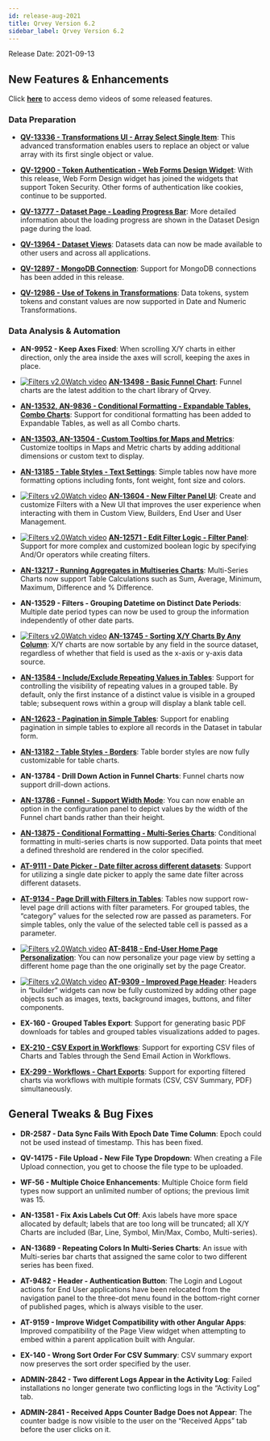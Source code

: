 ```yaml
---
id: release-aug-2021
title: Qrvey Version 6.2
sidebar_label: Qrvey Version 6.2
---
```

<div style={{textAlign: "justify"}}>
Release Date: 2021-09-13


## New Features & Enhancements

Click <a href="/docs/video-training/release/version-6.2" target="_blank"> <strong>here</strong></a> to access demo videos of some released features.

### Data Preparation

* <a href="/docs/ui-docs/datasets/transformations#array-select-single-item" target="_blank"> <strong>QV-13336 - Transformations UI - Array Select Single Item</strong></a>: This advanced transformation enables users to replace an object or value array with its first single object or value.

* <a href="/docs/embedding/widgets/embedding-widgets-security-token" target="_blank"> <strong>QV-12900 - Token Authentication - Web Forms Design Widget</strong></a>: With this release, Web Form Design widget has joined the widgets that support Token Security. Other forms of authentication like cookies, continue to be supported.

* <a href="/docs/ui-docs/datasets/datasets#loading-data" target="_blank"> <strong>QV-13777 - Dataset Page - Loading Progress Bar</strong></a>: More detailed information about the loading progress are shown in the Dataset Design page during the load.

* <a href="/docs/ui-docs/datasets/datasets#enabling-dataset-sharing" target="_blank"><strong>QV-13964 - Dataset Views</strong></a>: Datasets data can now be made available to other users and across all applications.

* <a href="/docs/ui-docs/datasets/databases" target="_blank"> <strong>QV-12897 - MongoDB Connection</strong></a>: Support for MongoDB connections has been added in this release.

* <a href="/docs/ui-docs/datasets/transformations#numeric-transformations" target="_blank"> <strong>QV-12986 - Use of Tokens in Transformations</strong></a>: Data tokens, system tokens and constant values are now supported in Date and Numeric Transformations.


### Data Analysis & Automation

* <strong>AN-9952 - Keep Axes Fixed</strong>: When scrolling X/Y charts in either direction, only the area inside the axes will scroll, keeping the axes in place.

* <a href="/docs/video-training/release/version-6.2#funnel-charts" target="_blank" class="tooltip"><img alt="Filters v2.0" src="https://s3.amazonaws.com/cdn.qrvey.com/documentation_assets/release-notes/video_icon.png#thumbnail-20" class="video-icon-png" /><span class="tooltiptext">Watch video</span></a> <a href="" target_blank></a> <a href="/docs/ui-docs/dataviews/chart-types#funnel-chart" target="_blank"> <strong>AN-13498 - Basic Funnel Chart</strong></a>: Funnel charts are the latest addition to the chart library of Qrvey. 

* <a href="/docs/ui-docs/dataviews/chart-builder#conditional-formatting" target="_blank"><strong>AN-13532, AN-9836 - Conditional Formatting - Expandable Tables, Combo Charts</strong></a>: Support for conditional formatting has been added to Expandable Tables, as well as all Combo charts.

* <a href="/docs/ui-docs/dataviews/chart-builder#tooltips" target="_blank"><strong>AN-13503, AN-13504 - Custom Tooltips for Maps and Metrics</strong></a>: Customize tooltips in Maps and Metric charts by adding additional dimensions or custom text to display.

* <a href="/docs/ui-docs/dataviews/chart-types#text-settings" target="_blank"><strong>AN-13185 - Table Styles - Text Settings</strong></a>: Simple tables now have more formatting options including fonts, font weight, font size and colors.

* <a href="/docs/video-training/release/version-6.2#new-filter-panel-ui" target="_blank" class="tooltip"><img alt="Filters v2.0" src="https://s3.amazonaws.com/cdn.qrvey.com/documentation_assets/release-notes/video_icon.png#thumbnail-20" class="video-icon-png" /><span class="tooltiptext">Watch video</span></a> <a href="" target_blank></a><a href="/docs/ui-docs/filtering-data/introduction-to-filters" target="_blank"><strong>AN-13604 - New Filter Panel UI</strong></a>: Create and customize Filters with a New UI that improves the user experience when interacting with them in Custom View, Builders, End User and User Management.

* <a href="/docs/video-training/release/version-6.2#new-filter-panel-ui" target="_blank" class="tooltip"><img alt="Filters v2.0" src="https://s3.amazonaws.com/cdn.qrvey.com/documentation_assets/release-notes/video_icon.png#thumbnail-20" class="video-icon-png" /><span class="tooltiptext">Watch video</span></a> <a href="" target_blank></a><a href="/docs/ui-docs/filtering-data/introduction-to-filters#filter-logic" target="_blank"><strong>AN-12571 - Edit Filter Logic - Filter Panel</strong></a>: Support for more complex and customized boolean logic by specifying And/Or operators while creating filters.

* <a href="/docs/ui-docs/dataviews/table-calculations" target="_blank"><strong>AN-13217 - Running Aggregates in Multiseries Charts</strong></a>: Multi-Series Charts now support Table Calculations such as Sum, Average, Minimum, Maximum, Difference and % Difference.

* <strong>AN-13529 - Filters - Grouping Datetime on Distinct Date Periods</strong>: Multiple date period types can now be used to group the information independently of other date parts.

* <a href="/docs/video-training/release/version-6.2#sorting-xy-charts-by-any-column" target="_blank" class="tooltip"><img alt="Filters v2.0" src="https://s3.amazonaws.com/cdn.qrvey.com/documentation_assets/release-notes/video_icon.png#thumbnail-20" class="video-icon-png" /><span class="tooltiptext">Watch video</span></a> <a href="" target_blank></a> <a href="/docs/ui-docs/dataviews/chart-builder#sorting-the-data" target="_blank"><strong>AN-13745 - Sorting X/Y Charts By Any Column</strong></a>: X/Y charts are now sortable by any field in the source dataset, regardless of whether that field is used as the x-axis or y-axis data source.

* <a href="/docs/ui-docs/dataviews/chart-types/#text-settings" target="_blank"><strong>AN-13584 - Include/Exclude Repeating Values in Tables</strong></a>: Support for controlling the visibility of repeating values in a grouped table. By default, only the first instance of a distinct value is visible in a grouped table; subsequent rows within a group will display a blank table cell. 

* <a href="/docs/ui-docs/dataviews/chart-types/#allow-pagination-and-max-rows" target="_blank"><strong>AN-12623 - Pagination in Simple Tables</strong></a>: Support for enabling pagination in simple tables to explore all records in the Dataset in tabular form.

* <a href="/docs/ui-docs/dataviews/chart-types#properties-6" target="_blank"><strong>AN-13182 - Table Styles - Borders</strong></a>: Table border styles are now fully customizable for table charts.

* <strong>AN-13784 - Drill Down Action in Funnel Charts</strong>: Funnel charts now support drill-down actions.

* <a href="/docs/ui-docs/dataviews/chart-types#properties-3" target="_blank"><strong>AN-13786 - Funnel - Support Width Mode</strong></a>: You can now enable an option in the configuration panel to depict values by the width of the Funnel chart bands rather than their height.

* <a href="/docs/ui-docs/dataviews/chart-builder#conditional-formatting" target="_blank"><strong>AN-13875 - Conditional Formatting - Multi-Series Charts</strong></a>: Conditional formatting in multi-series charts is now supported. Data points that meet a defined threshold are rendered in the color specified.

* <a href="/docs/ui-docs/filtering-data/working-with-filters#date-picker" target="_blank"><strong>AT-9111 - Date Picker - Date filter across different datasets</strong></a>: Support for utilizing a single date picker to apply the same date filter across different datasets. 
 
* <a href="/docs/ui-docs/builders/pages_actions#page-drill" target="_blank"><strong>AT-9134 - Page Drill with Filters in Tables</strong></a>: Tables now support row-level page drill actions with filter parameters. For grouped tables, the “category” values for the selected row are passed as parameters. For simple tables, only the value of the selected table cell is passed as a parameter.

* <a href="/docs/video-training/release/version-6.2#end-user-homepage-personalization" target="_blank" class="tooltip"><img alt="Filters v2.0" src="https://s3.amazonaws.com/cdn.qrvey.com/documentation_assets/release-notes/video_icon.png#thumbnail-20" class="video-icon-png" /><span class="tooltiptext">Watch video</span></a> <a href="" target_blank></a> <a href="/docs/ui-docs/eup-dashboards" target="_blank"><strong>AT-8418 - End-User Home Page Personalization</strong></a>: You can now personalize your page view by setting a different home page than the one originally set by the page Creator.

* <a href="/docs/video-training/release/version-6.2#builders---header-creator" target="_blank" class="tooltip"><img alt="Filters v2.0" src="https://s3.amazonaws.com/cdn.qrvey.com/documentation_assets/release-notes/video_icon.png#thumbnail-20" class="video-icon-png" /><span class="tooltiptext">Watch video</span></a> <a href="/docs/ui-docs/builders/pages#page-header" target="_blank"><strong>AT-9309 - Improved Page Header</strong></a>: Headers in “builder” widgets can now be fully customized by adding other page objects such as images, texts, background images, buttons, and filter components.

* <strong>EX-160 - Grouped Tables Export</strong>: Support for generating basic PDF downloads for tables and grouped tables visualizations added to pages.

* <a href="/docs/ui-docs/automation/send-actions#send-an-email" target="_blank"><strong>EX-210 - CSV Export in Workflows</strong></a>: Support for exporting CSV files of Charts and Tables through the Send Email Action in Workflows.

* <a href="/docs/ui-docs/automation/send-actions#export-chart" target="_blank"><strong>EX-299 - Workflows - Chart Exports</strong></a>: Support for exporting filtered charts via workflows with multiple formats (CSV, CSV Summary, PDF) simultaneously.


## General Tweaks & Bug Fixes

* <strong>DR-2587 - Data Sync Fails With Epoch Date Time Column</strong>: Epoch could not be used instead of timestamp. This has been fixed.

* <strong>QV-14175 - File Upload - New File Type Dropdown</strong>: When creating a File Upload connection, you get to choose the file type to be uploaded.

* <strong>WF-56 - Multiple Choice Enhancements</strong>: Multiple Choice form field types now support an unlimited number of options; the previous limit was 15.

* <strong>AN-13581 - Fix Axis Labels Cut Off</strong>: Axis labels have more space allocated by default; labels that are too long will be truncated; all X/Y Charts are included (Bar, Line, Symbol, Min/Max, Combo, Multi-series).

* <strong>AN-13689 - Repeating Colors In Multi-Series Charts</strong>: An issue with Multi-series bar charts that assigned the same color to two different series has been fixed.

* <strong>AT-9482 - Header - Authentication Button</strong>: The Login and Logout actions for End User applications have been relocated from the navigation panel to the three-dot menu found in the bottom-right corner of published pages, which is always visible to the user.

* <strong>AT-9159 - Improve Widget Compatibility with other Angular Apps</strong>: Improved compatibility of the Page View widget when attempting to embed within a parent application built with Angular.

* <strong>EX-140 - Wrong Sort Order For CSV Summary</strong>: CSV summary export now preserves the sort order specified by the user.

* <strong>ADMIN-2842 - Two different Logs Appear in the Activity Log</strong>: Failed installations no longer generate two conflicting logs in the “Activity Log” tab.

* <strong>ADMIN-2841 - Received Apps Counter Badge Does not Appear</strong>: The counter badge is now visible to the user on the “Received Apps” tab before the user clicks on it.

</div>